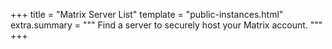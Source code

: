 +++
title = "Matrix Server List"
template = "public-instances.html"
extra.summary = """
Find a server to securely host your Matrix account.
"""
+++
